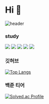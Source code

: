 # Hi 👋 

![header](https://capsule-render.vercel.app/api?type=rounded&color=auto&height=300&section=header&text=chairyeon   yoon%20render&fontSize=90)

### study
<img src="https://img.shields.io/badge/Java-1572B6?style=flat-square&logo=java&logoColor=white"/> <img src="https://img.shields.io/badge/HTML5-E34F26?style=flat-square&logo=html5&logoColor=white"/> <img src="https://img.shields.io/badge/CSS-1572B6?style=flat-square&logo=css&logoColor=white"/> <img src="https://img.shields.io/badge/JavaScript-F7DF1E?style=flat-square&logo=javascript&logoColor=white"/> <img src="https://img.shields.io/badge/React-61DAFB?style=flat-square&logo=react&logoColor=white"/>



### 깃허브
   [![Top Langs](https://github-readme-stats.vercel.app/api/top-langs/?username=yoonchairyeon&langs_count=8)](https://github.com/yoonchairyeon/github-readme-stats)   
   
  


### 백준 티어
[![Solved.ac Profile](http://mazassumnida.wtf/api/generate_badge?boj=chryis14)](https://solved.ac/chryis14)
